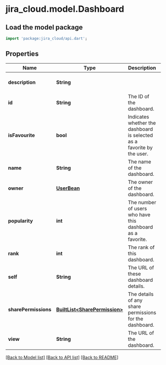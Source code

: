 # jira_cloud.model.Dashboard

## Load the model package
```dart
import 'package:jira_cloud/api.dart';
```

## Properties
Name | Type | Description | Notes
------------ | ------------- | ------------- | -------------
**description** | **String** |  | [optional] [default to null]
**id** | **String** | The ID of the dashboard. | [optional] [default to null]
**isFavourite** | **bool** | Indicates whether the dashboard is selected as a favorite by the user. | [optional] [default to null]
**name** | **String** | The name of the dashboard. | [optional] [default to null]
**owner** | [**UserBean**](UserBean.md) | The owner of the dashboard. | [optional] [default to null]
**popularity** | **int** | The number of users who have this dashboard as a favorite. | [optional] [default to null]
**rank** | **int** | The rank of this dashboard. | [optional] [default to null]
**self** | **String** | The URL of these dashboard details. | [optional] [default to null]
**sharePermissions** | [**BuiltList&lt;SharePermission&gt;**](SharePermission.md) | The details of any share permissions for the dashboard. | [optional] [default to const []]
**view** | **String** | The URL of the dashboard. | [optional] [default to null]

[[Back to Model list]](../README.md#documentation-for-models) [[Back to API list]](../README.md#documentation-for-api-endpoints) [[Back to README]](../README.md)


